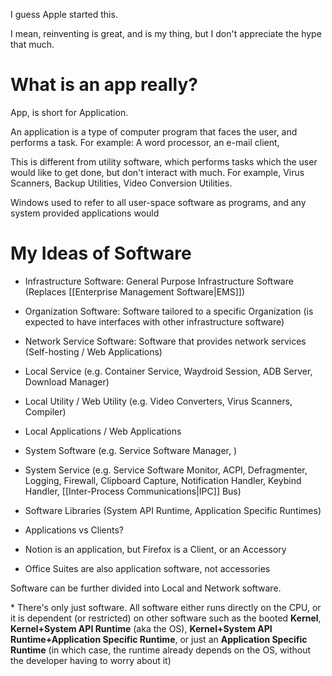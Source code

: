 I guess Apple started this.

I mean, reinventing is great, and is my thing, but I don't appreciate the hype that much.

# What is an app really?
App, is short for Application.

An application is a type of computer program that faces the user, and performs a task. For example: A word processor, an e-mail client, 

This is different from utility software, which performs tasks which the user would like to get done, but don't interact with much. For example, Virus Scanners, Backup Utilities, Video Conversion Utilities.

Windows used to refer to all user-space software as programs, and any system provided applications would 








# My Ideas of Software
- Infrastructure Software: General Purpose Infrastructure Software (Replaces [[Enterprise Management Software|EMS]])
- Organization Software: Software tailored to a specific Organization (is expected to have interfaces with other infrastructure software)
- Network Service Software: Software that provides network services (Self-hosting / Web Applications)

- Local Service (e.g. Container Service, Waydroid Session, ADB Server, Download Manager)
- Local Utility / Web Utility (e.g. Video Converters, Virus Scanners, Compiler)
- Local Applications / Web Applications
- System Software (e.g. Service Software Manager, )
- System Service (e.g. Service Software Monitor, ACPI, Defragmenter, Logging, Firewall, Clipboard Capture, Notification Handler, Keybind Handler, [[Inter-Process Communications|IPC]] Bus)
- Software Libraries (System API Runtime, Application Specific Runtimes)

- Applications vs Clients?
- Notion is an application, but Firefox is a Client, or an Accessory
- Office Suites are also application software, not accessories

Software can be further divided into Local and Network software.

\* There's only just software. All software either runs directly on the CPU, or it is dependent (or restricted) on other software such as the booted **Kernel**, **Kernel+System API Runtime** (aka the OS), **Kernel+System API Runtime+Application Specific Runtime**, or just an **Application Specific Runtime** (in which case, the runtime already depends on the OS, without the developer having to worry about it)